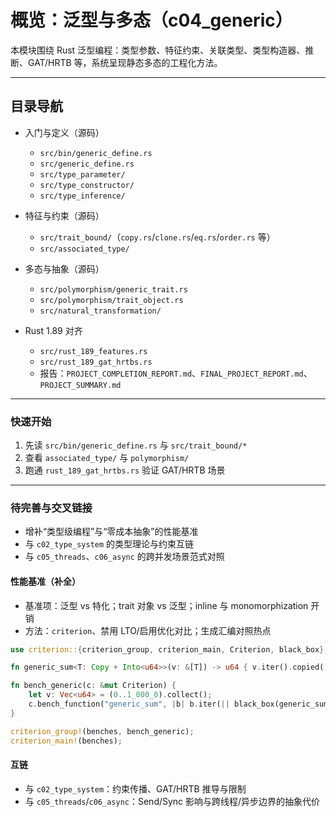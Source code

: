# 概览：泛型与多态（c04_generic）

本模块围绕 Rust 泛型编程：类型参数、特征约束、关联类型、类型构造器、推断、GAT/HRTB 等，系统呈现静态多态的工程化方法。

---

## 目录导航

- 入门与定义（源码）
  - `src/bin/generic_define.rs`
  - `src/generic_define.rs`
  - `src/type_parameter/`
  - `src/type_constructor/`
  - `src/type_inference/`

- 特征与约束（源码）
  - `src/trait_bound/`（`copy.rs`/`clone.rs`/`eq.rs`/`order.rs` 等）
  - `src/associated_type/`

- 多态与抽象（源码）
  - `src/polymorphism/generic_trait.rs`
  - `src/polymorphism/trait_object.rs`
  - `src/natural_transformation/`

- Rust 1.89 对齐
  - `src/rust_189_features.rs`
  - `src/rust_189_gat_hrtbs.rs`
  - 报告：`PROJECT_COMPLETION_REPORT.md`、`FINAL_PROJECT_REPORT.md`、`PROJECT_SUMMARY.md`

---

### 快速开始

1) 先读 `src/bin/generic_define.rs` 与 `src/trait_bound/*`
2) 查看 `associated_type/` 与 `polymorphism/`
3) 跑通 `rust_189_gat_hrtbs.rs` 验证 GAT/HRTB 场景

---

### 待完善与交叉链接

- 增补“类型级编程”与“零成本抽象”的性能基准
- 与 `c02_type_system` 的类型理论与约束互链
- 与 `c05_threads`、`c06_async` 的跨并发场景范式对照

#### 性能基准（补全）

- 基准项：泛型 vs 特化；trait 对象 vs 泛型；inline 与 monomorphization 开销
- 方法：`criterion`、禁用 LTO/启用优化对比；生成汇编对照热点

```rust
use criterion::{criterion_group, criterion_main, Criterion, black_box};

fn generic_sum<T: Copy + Into<u64>>(v: &[T]) -> u64 { v.iter().copied().map(Into::into).sum() }

fn bench_generic(c: &mut Criterion) {
    let v: Vec<u64> = (0..1_000_0).collect();
    c.bench_function("generic_sum", |b| b.iter(|| black_box(generic_sum(&v))));
}

criterion_group!(benches, bench_generic);
criterion_main!(benches);
```

#### 互链

- 与 `c02_type_system`：约束传播、GAT/HRTB 推导与限制
- 与 `c05_threads`/`c06_async`：Send/Sync 影响与跨线程/异步边界的抽象代价
